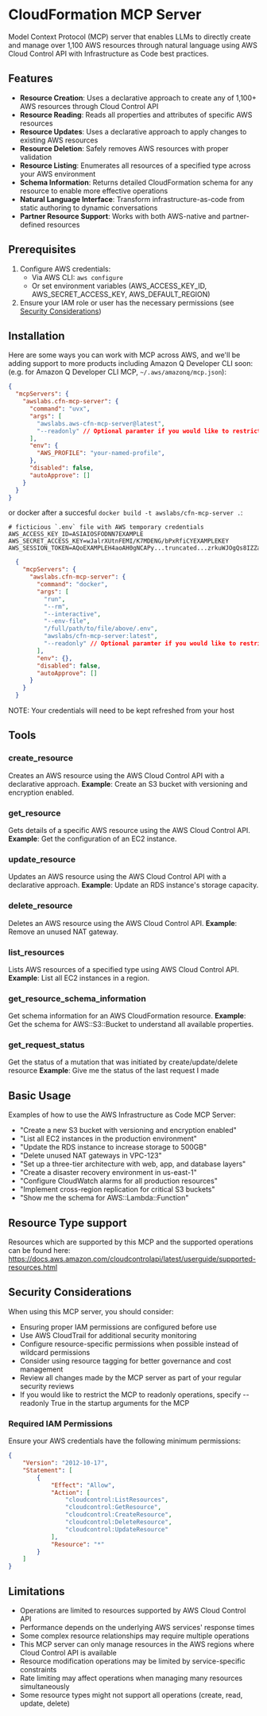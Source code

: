 # CloudFormation MCP Server

Model Context Protocol (MCP) server that enables LLMs to directly create and manage over 1,100 AWS resources through natural language using AWS Cloud Control API with Infrastructure as Code best practices.

## Features

- **Resource Creation**: Uses a declarative approach to create any of 1,100+ AWS resources through Cloud Control API
- **Resource Reading**: Reads all properties and attributes of specific AWS resources
- **Resource Updates**: Uses a declarative approach to apply changes to existing AWS resources
- **Resource Deletion**: Safely removes AWS resources with proper validation
- **Resource Listing**: Enumerates all resources of a specified type across your AWS environment
- **Schema Information**: Returns detailed CloudFormation schema for any resource to enable more effective operations
- **Natural Language Interface**: Transform infrastructure-as-code from static authoring to dynamic conversations
- **Partner Resource Support**: Works with both AWS-native and partner-defined resources

## Prerequisites

1. Configure AWS credentials:
   - Via AWS CLI: `aws configure`
   - Or set environment variables (AWS_ACCESS_KEY_ID, AWS_SECRET_ACCESS_KEY, AWS_DEFAULT_REGION)
2. Ensure your IAM role or user has the necessary permissions (see [Security Considerations](#security-considerations))

## Installation

Here are some ways you can work with MCP across AWS, and we'll be adding support to more products including Amazon Q Developer CLI soon: (e.g. for Amazon Q Developer CLI MCP, `~/.aws/amazonq/mcp.json`):

```json
{
  "mcpServers": {
    "awslabs.cfn-mcp-server": {
      "command": "uvx",
      "args": [
        "awslabs.aws-cfn-mcp-server@latest",
        "--readonly" // Optional paramter if you would like to restrict the MCP to only read actions
      ],
      "env": {
        "AWS_PROFILE": "your-named-profile",
      },
      "disabled": false,
      "autoApprove": []
    }
  }
}
```

or docker after a succesful `docker build -t awslabs/cfn-mcp-server .`:

```file
# ficticious `.env` file with AWS temporary credentials
AWS_ACCESS_KEY_ID=ASIAIOSFODNN7EXAMPLE
AWS_SECRET_ACCESS_KEY=wJalrXUtnFEMI/K7MDENG/bPxRfiCYEXAMPLEKEY
AWS_SESSION_TOKEN=AQoEXAMPLEH4aoAH0gNCAPy...truncated...zrkuWJOgQs8IZZaIv2BXIa2R4Olgk
```

```json
  {
    "mcpServers": {
      "awslabs.cfn-mcp-server": {
        "command": "docker",
        "args": [
          "run",
          "--rm",
          "--interactive",
          "--env-file",
          "/full/path/to/file/above/.env",
          "awslabs/cfn-mcp-server:latest",
          "--readonly" // Optional paramter if you would like to restrict the MCP to only read actions
        ],
        "env": {},
        "disabled": false,
        "autoApprove": []
      }
    }
  }
```

NOTE: Your credentials will need to be kept refreshed from your host

## Tools

### create_resource
Creates an AWS resource using the AWS Cloud Control API with a declarative approach.
**Example**: Create an S3 bucket with versioning and encryption enabled.

### get_resource
Gets details of a specific AWS resource using the AWS Cloud Control API.
**Example**: Get the configuration of an EC2 instance.

### update_resource
Updates an AWS resource using the AWS Cloud Control API with a declarative approach.
**Example**: Update an RDS instance's storage capacity.

### delete_resource
Deletes an AWS resource using the AWS Cloud Control API.
**Example**: Remove an unused NAT gateway.

### list_resources
Lists AWS resources of a specified type using AWS Cloud Control API.
**Example**: List all EC2 instances in a region.

### get_resource_schema_information
Get schema information for an AWS CloudFormation resource.
**Example**: Get the schema for AWS::S3::Bucket to understand all available properties.

### get_request_status
Get the status of a mutation that was initiated by create/update/delete resource
**Example**: Give me the status of the last request I made

## Basic Usage

Examples of how to use the AWS Infrastructure as Code MCP Server:

- "Create a new S3 bucket with versioning and encryption enabled"
- "List all EC2 instances in the production environment"
- "Update the RDS instance to increase storage to 500GB"
- "Delete unused NAT gateways in VPC-123"
- "Set up a three-tier architecture with web, app, and database layers"
- "Create a disaster recovery environment in us-east-1"
- "Configure CloudWatch alarms for all production resources"
- "Implement cross-region replication for critical S3 buckets"
- "Show me the schema for AWS::Lambda::Function"

## Resource Type support
Resources which are supported by this MCP and the supported operations can be found here: https://docs.aws.amazon.com/cloudcontrolapi/latest/userguide/supported-resources.html

## Security Considerations

When using this MCP server, you should consider:

- Ensuring proper IAM permissions are configured before use
- Use AWS CloudTrail for additional security monitoring
- Configure resource-specific permissions when possible instead of wildcard permissions
- Consider using resource tagging for better governance and cost management
- Review all changes made by the MCP server as part of your regular security reviews
- If you would like to restrict the MCP to readonly operations, specify --readonly True in the startup arguments for the MCP

### Required IAM Permissions

Ensure your AWS credentials have the following minimum permissions:

```json
{
    "Version": "2012-10-17",
    "Statement": [
        {
            "Effect": "Allow",
            "Action": [
                "cloudcontrol:ListResources",
                "cloudcontrol:GetResource",
                "cloudcontrol:CreateResource",
                "cloudcontrol:DeleteResource",
                "cloudcontrol:UpdateResource"
            ],
            "Resource": "*"
        }
    ]
}
```

## Limitations

- Operations are limited to resources supported by AWS Cloud Control API
- Performance depends on the underlying AWS services' response times
- Some complex resource relationships may require multiple operations
- This MCP server can only manage resources in the AWS regions where Cloud Control API is available
- Resource modification operations may be limited by service-specific constraints
- Rate limiting may affect operations when managing many resources simultaneously
- Some resource types might not support all operations (create, read, update, delete)
